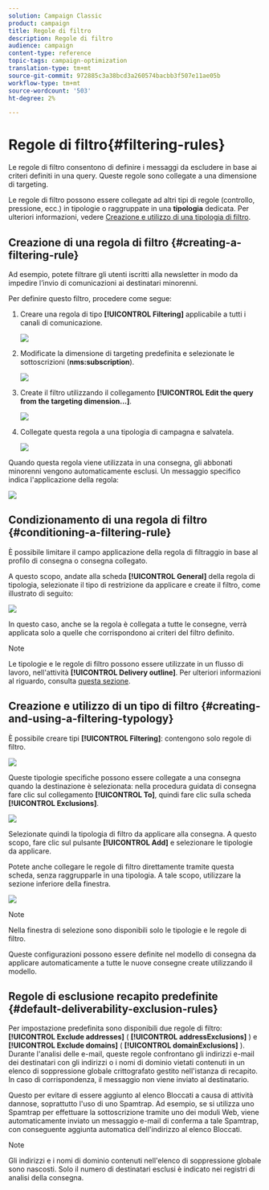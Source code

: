```yaml
---
solution: Campaign Classic
product: campaign
title: Regole di filtro
description: Regole di filtro
audience: campaign
content-type: reference
topic-tags: campaign-optimization
translation-type: tm+mt
source-git-commit: 972885c3a38bcd3a260574bacbb3f507e11ae05b
workflow-type: tm+mt
source-wordcount: '503'
ht-degree: 2%

---
```



# Regole di filtro{#filtering-rules}

Le regole di filtro consentono di definire i messaggi da escludere in base ai criteri definiti in una query. Queste regole sono collegate a una dimensione di targeting.

Le regole di filtro possono essere collegate ad altri tipi di regole (controllo, pressione, ecc.) in tipologie o raggruppate in una **tipologia** dedicata. Per ulteriori informazioni, vedere [Creazione e utilizzo di una tipologia di filtro](#creating-and-using-a-filtering-typology).

## Creazione di una regola di filtro {#creating-a-filtering-rule}

Ad esempio, potete filtrare gli utenti iscritti alla newsletter in modo da impedire l’invio di comunicazioni ai destinatari minorenni.

Per definire questo filtro, procedere come segue:

1. Creare una regola di tipo **[!UICONTROL Filtering]** applicabile a tutti i canali di comunicazione.

   ![](assets/campaign_opt_create_filter_01.png)

1. Modificate la dimensione di targeting predefinita e selezionate le sottoscrizioni (**nms:subscription**).

   ![](assets/campaign_opt_create_filter_02.png)

1. Create il filtro utilizzando il collegamento **[!UICONTROL Edit the query from the targeting dimension...]**.

   ![](assets/campaign_opt_create_filter_03.png)

1. Collegate questa regola a una tipologia di campagna e salvatela.

   ![](assets/campaign_opt_create_filter_04.png)

Quando questa regola viene utilizzata in una consegna, gli abbonati minorenni vengono automaticamente esclusi. Un messaggio specifico indica l&#39;applicazione della regola:

![](assets/campaign_opt_create_filter_05.png)

## Condizionamento di una regola di filtro {#conditioning-a-filtering-rule}

È possibile limitare il campo applicazione della regola di filtraggio in base al profilo di consegna o consegna collegato.

A questo scopo, andate alla scheda **[!UICONTROL General]** della regola di tipologia, selezionate il tipo di restrizione da applicare e create il filtro, come illustrato di seguito:

![](assets/campaign_opt_create_filter_06.png)

In questo caso, anche se la regola è collegata a tutte le consegne, verrà applicata solo a quelle che corrispondono ai criteri del filtro definito.

>[!NOTE]
>
>Le tipologie e le regole di filtro possono essere utilizzate in un flusso di lavoro, nell&#39;attività **[!UICONTROL Delivery outline]**. Per ulteriori informazioni al riguardo, consulta [questa sezione](../../workflow/using/delivery-outline.md).

## Creazione e utilizzo di un tipo di filtro {#creating-and-using-a-filtering-typology}

È possibile creare tipi **[!UICONTROL Filtering]**: contengono solo regole di filtro.

![](assets/campaign_opt_create_typo_filtering.png)

Queste tipologie specifiche possono essere collegate a una consegna quando la destinazione è selezionata: nella procedura guidata di consegna fare clic sul collegamento **[!UICONTROL To]**, quindi fare clic sulla scheda **[!UICONTROL Exclusions]**.

![](assets/campaign_opt_apply_typo_filtering.png)

Selezionate quindi la tipologia di filtro da applicare alla consegna. A questo scopo, fare clic sul pulsante **[!UICONTROL Add]** e selezionare le tipologie da applicare.

Potete anche collegare le regole di filtro direttamente tramite questa scheda, senza raggrupparle in una tipologia. A tale scopo, utilizzare la sezione inferiore della finestra.

![](assets/campaign_opt_select_typo_filtering.png)

>[!NOTE]
>
>Nella finestra di selezione sono disponibili solo le tipologie e le regole di filtro.
>
>Queste configurazioni possono essere definite nel modello di consegna da applicare automaticamente a tutte le nuove consegne create utilizzando il modello.


## Regole di esclusione recapito predefinite {#default-deliverability-exclusion-rules}

Per impostazione predefinita sono disponibili due regole di filtro: **[!UICONTROL Exclude addresses]** ( **[!UICONTROL addressExclusions]** ) e **[!UICONTROL Exclude domains]** ( **[!UICONTROL domainExclusions]** ). Durante l&#39;analisi delle e-mail, queste regole confrontano gli indirizzi e-mail dei destinatari con gli indirizzi o i nomi di dominio vietati contenuti in un elenco di soppressione globale crittografato gestito nell&#39;istanza di recapito. In caso di corrispondenza, il messaggio non viene inviato al destinatario.

Questo per evitare di essere aggiunto al elenco Bloccati a causa di attività dannose, soprattutto l&#39;uso di uno Spamtrap. Ad esempio, se si utilizza uno Spamtrap per effettuare la sottoscrizione tramite uno dei moduli Web, viene automaticamente inviato un messaggio e-mail di conferma a tale Spamtrap, con conseguente aggiunta automatica dell&#39;indirizzo al elenco Bloccati.

>[!NOTE]
>
>Gli indirizzi e i nomi di dominio contenuti nell&#39;elenco di soppressione globale sono nascosti. Solo il numero di destinatari esclusi è indicato nei registri di analisi della consegna.

